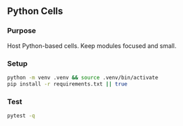 ## Python Cells

### Purpose
Host Python-based cells. Keep modules focused and small.

### Setup
```bash
python -m venv .venv && source .venv/bin/activate
pip install -r requirements.txt || true
```

### Test
```bash
pytest -q
```


